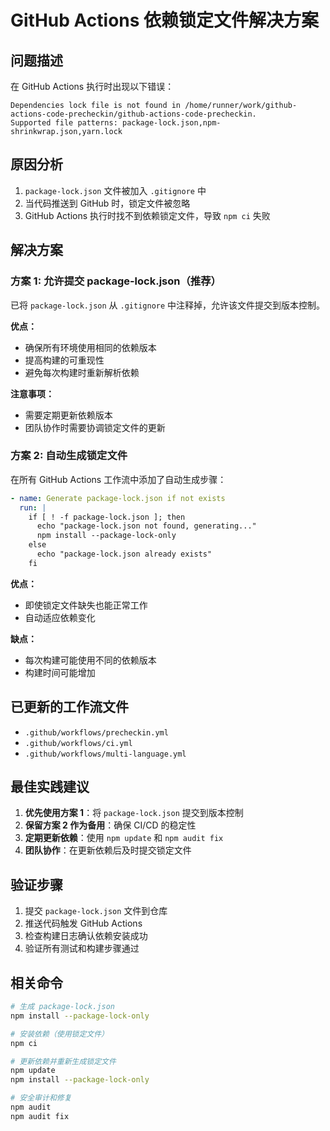 # GitHub Actions 依赖锁定文件解决方案

## 问题描述

在 GitHub Actions 执行时出现以下错误：
```
Dependencies lock file is not found in /home/runner/work/github-actions-code-precheckin/github-actions-code-precheckin. 
Supported file patterns: package-lock.json,npm-shrinkwrap.json,yarn.lock
```

## 原因分析

1. `package-lock.json` 文件被加入 `.gitignore` 中
2. 当代码推送到 GitHub 时，锁定文件被忽略
3. GitHub Actions 执行时找不到依赖锁定文件，导致 `npm ci` 失败

## 解决方案

### 方案 1: 允许提交 package-lock.json（推荐）

已将 `package-lock.json` 从 `.gitignore` 中注释掉，允许该文件提交到版本控制。

**优点：**
- 确保所有环境使用相同的依赖版本
- 提高构建的可重现性
- 避免每次构建时重新解析依赖

**注意事项：**
- 需要定期更新依赖版本
- 团队协作时需要协调锁定文件的更新

### 方案 2: 自动生成锁定文件

在所有 GitHub Actions 工作流中添加了自动生成步骤：

```yaml
- name: Generate package-lock.json if not exists
  run: |
    if [ ! -f package-lock.json ]; then
      echo "package-lock.json not found, generating..."
      npm install --package-lock-only
    else
      echo "package-lock.json already exists"
    fi
```

**优点：**
- 即使锁定文件缺失也能正常工作
- 自动适应依赖变化

**缺点：**
- 每次构建可能使用不同的依赖版本
- 构建时间可能增加

## 已更新的工作流文件

- `.github/workflows/precheckin.yml`
- `.github/workflows/ci.yml`
- `.github/workflows/multi-language.yml`

## 最佳实践建议

1. **优先使用方案 1**：将 `package-lock.json` 提交到版本控制
2. **保留方案 2 作为备用**：确保 CI/CD 的稳定性
3. **定期更新依赖**：使用 `npm update` 和 `npm audit fix`
4. **团队协作**：在更新依赖后及时提交锁定文件

## 验证步骤

1. 提交 `package-lock.json` 文件到仓库
2. 推送代码触发 GitHub Actions
3. 检查构建日志确认依赖安装成功
4. 验证所有测试和构建步骤通过

## 相关命令

```bash
# 生成 package-lock.json
npm install --package-lock-only

# 安装依赖（使用锁定文件）
npm ci

# 更新依赖并重新生成锁定文件
npm update
npm install --package-lock-only

# 安全审计和修复
npm audit
npm audit fix
```

